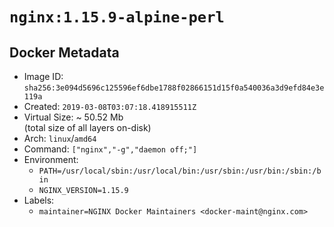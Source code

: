 # `nginx:1.15.9-alpine-perl`

## Docker Metadata

- Image ID: `sha256:3e094d5696c125596ef6dbe1788f02866151d15f0a540036a3d9efd84e3e119a`
- Created: `2019-03-08T03:07:18.418915511Z`
- Virtual Size: ~ 50.52 Mb  
  (total size of all layers on-disk)
- Arch: `linux`/`amd64`
- Command: `["nginx","-g","daemon off;"]`
- Environment:
  - `PATH=/usr/local/sbin:/usr/local/bin:/usr/sbin:/usr/bin:/sbin:/bin`
  - `NGINX_VERSION=1.15.9`
- Labels:
  - `maintainer=NGINX Docker Maintainers <docker-maint@nginx.com>`

